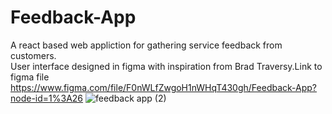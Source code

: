 # Feedback-App
A react based web appliction for gathering service feedback from customers. <br>
User interface designed in figma with inspiration from Brad Traversy.Link to figma file https://www.figma.com/file/F0nWLfZwgoH1nWHqT430gh/Feedback-App?node-id=1%3A26
![feedback app (2)](https://user-images.githubusercontent.com/52407906/183288111-d1d201c5-43c0-4f63-a978-4e1af8e56e0a.png)
